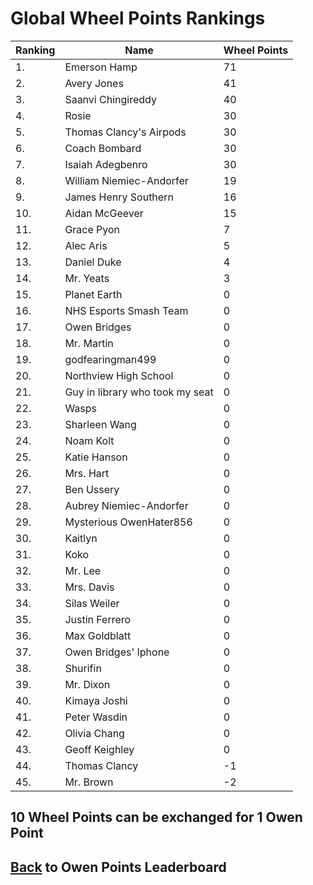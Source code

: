 # Global Wheel Points Rankings

|Ranking|Name|Wheel Points|
| ----------- | ----------- | ----------- |
|1.|Emerson Hamp|71|
|2.|Avery Jones|41|
|3.|Saanvi Chingireddy|40|
|4.|Rosie|30|
|5.|Thomas Clancy's Airpods|30|
|6.|Coach Bombard|30|
|7.|Isaiah Adegbenro|30|
|8.|William Niemiec-Andorfer|19|
|9.|James Henry Southern|16|
|10.|Aidan McGeever|15|
|11.|Grace Pyon|7|
|12.|Alec Aris|5|
|13.|Daniel Duke|4|
|14.|Mr. Yeats|3|
|15.|Planet Earth|0|
|16.|NHS Esports Smash Team|0|
|17.|Owen Bridges|0|
|18.|Mr. Martin|0|
|19.|godfearingman499|0|
|20.|Northview High School|0|
|21.|Guy in library who took my seat|0|
|22.|Wasps|0|
|23.|Sharleen Wang|0|
|24.|Noam Kolt|0|
|25.|Katie Hanson|0|
|26.|Mrs. Hart|0|
|27.|Ben Ussery|0|
|28.|Aubrey Niemiec-Andorfer|0|
|29.|Mysterious OwenHater856|0|
|30.|Kaitlyn|0|
|31.|Koko|0|
|32.|Mr. Lee|0|
|33.|Mrs. Davis|0|
|34.|Silas Weiler|0|
|35.|Justin Ferrero|0|
|36.|Max Goldblatt|0|
|37.|Owen Bridges' Iphone|0|
|38.|Shurifin|0|
|39.|Mr. Dixon|0|
|40.|Kimaya Joshi|0|
|41.|Peter Wasdin|0|
|42.|Olivia Chang|0|
|43.|Geoff Keighley|0|
|44.|Thomas Clancy|-1|
|45.|Mr. Brown|-2|

## 10 Wheel Points can be exchanged for 1 Owen Point

## [Back](../) to Owen Points Leaderboard
